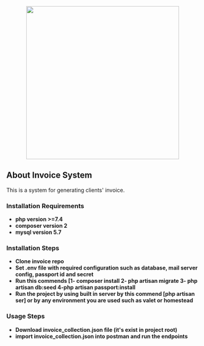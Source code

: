 <p align="center"><a href="https://laravel.com" target="_blank"><img src="https://raw.githubusercontent.com/laravel/art/master/logo-lockup/5%20SVG/2%20CMYK/1%20Full%20Color/laravel-logolockup-cmyk-red.svg" width="400"></a></p>


## About Invoice System

This is a system for generating clients' invoice.

### Installation Requirements
- **php version >=7.4**
- **composer version 2**
- **mysql version 5.7**

### Installation Steps
- **Clone invoice repo**
- **Set .env file with required configuration such as database, mail server config, passport id and secret**
- **Run this commends [1- composer install 2- php artisan migrate 3- php artisan db:seed 4-php artisan passport:install**
- **Run the project by using built in server by this commend [php artisan ser] 
    or by any environment you are used such as valet or homestead**

### Usage Steps
- **Download invoice_collection.json file (it's exist in project root)**
- **import invoice_collection.json into postman and run the endpoints**

